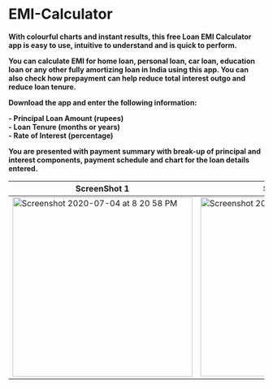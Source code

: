 # EMI-Calculator

**With colourful charts and instant results, this free Loan EMI Calculator app is easy to use, intuitive to understand and is quick to perform.**

**You can calculate EMI for home loan, personal loan, car loan, education loan or any other fully amortizing loan in India using this app. You can also check how prepayment can help reduce total interest outgo and reduce loan tenure.**

**Download the app and enter the following information:**

**- Principal Loan Amount (rupees)**<br/>
**- Loan Tenure (months or years)**<br/>
**- Rate of Interest (percentage)**<br/>


**You are presented with payment summary with break-up of principal and interest components, payment schedule and chart for the loan details entered.** 



| **ScreenShot 1**  | **ScreenShot 2** | **Gif** |
| ------------- | ------------- | ------------- |
| <img width="354" alt="Screenshot 2020-07-04 at 8 20 58 PM" src="https://user-images.githubusercontent.com/55451558/86515075-25cd2680-be34-11ea-8cde-37d53644850e.png"> | <img width="353" alt="Screenshot 2020-07-04 at 8 21 30 PM" src="https://user-images.githubusercontent.com/55451558/86515071-236acc80-be34-11ea-97f7-e48788b0e750.png">  | ![Emi Calculator](https://user-images.githubusercontent.com/55451558/86515421-5d3cd280-be36-11ea-90e1-eb4edc816f2e.gif) |
